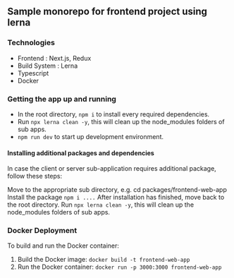 ## Sample monorepo for frontend project using lerna

### Technologies
- Frontend : Next.js, Redux
- Build System : Lerna
- Typescript
- Docker

### Getting the app up and running
- In the root directory, `npm i` to install every required dependencies.
- Run `npx lerna clean -y`, this will clean up the node_modules folders of sub apps.
- `npm run dev` to start up development environment.

#### Installing additional packages and dependencies
In case the client or server sub-application requires additional package, follow these steps:

Move to the appropriate sub directory, e.g. cd packages/frontend-web-app
Install the package `npm i ....`
After installation has finished, move back to the root directory.
Run `npx lerna clean -y`, this will clean up the node_modules folders of sub apps.


### Docker Deployment
To build and run the Docker container:
1. Build the Docker image:
   `docker build -t frontend-web-app`
2. Run the Docker container:
   `docker run -p 3000:3000 frontend-web-app`
